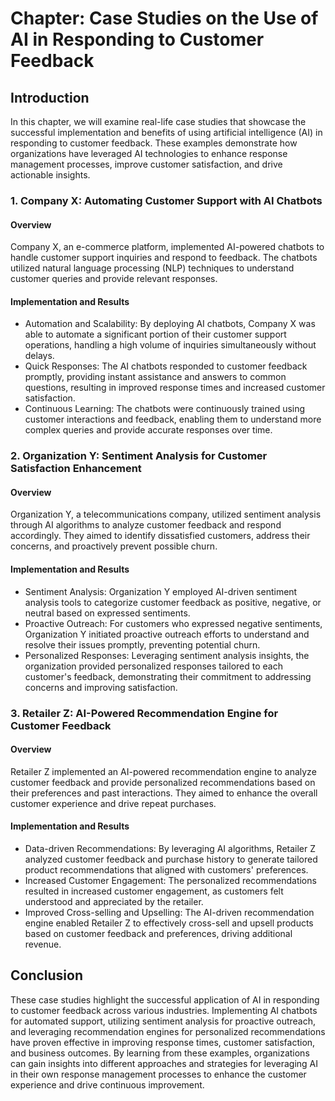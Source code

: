 Chapter: Case Studies on the Use of AI in Responding to Customer Feedback
=========================================================================

Introduction
------------

In this chapter, we will examine real-life case studies that showcase the successful implementation and benefits of using artificial intelligence (AI) in responding to customer feedback. These examples demonstrate how organizations have leveraged AI technologies to enhance response management processes, improve customer satisfaction, and drive actionable insights.

### 1. Company X: Automating Customer Support with AI Chatbots

#### Overview

Company X, an e-commerce platform, implemented AI-powered chatbots to handle customer support inquiries and respond to feedback. The chatbots utilized natural language processing (NLP) techniques to understand customer queries and provide relevant responses.

#### Implementation and Results

* Automation and Scalability: By deploying AI chatbots, Company X was able to automate a significant portion of their customer support operations, handling a high volume of inquiries simultaneously without delays.
* Quick Responses: The AI chatbots responded to customer feedback promptly, providing instant assistance and answers to common questions, resulting in improved response times and increased customer satisfaction.
* Continuous Learning: The chatbots were continuously trained using customer interactions and feedback, enabling them to understand more complex queries and provide accurate responses over time.

### 2. Organization Y: Sentiment Analysis for Customer Satisfaction Enhancement

#### Overview

Organization Y, a telecommunications company, utilized sentiment analysis through AI algorithms to analyze customer feedback and respond accordingly. They aimed to identify dissatisfied customers, address their concerns, and proactively prevent possible churn.

#### Implementation and Results

* Sentiment Analysis: Organization Y employed AI-driven sentiment analysis tools to categorize customer feedback as positive, negative, or neutral based on expressed sentiments.
* Proactive Outreach: For customers who expressed negative sentiments, Organization Y initiated proactive outreach efforts to understand and resolve their issues promptly, preventing potential churn.
* Personalized Responses: Leveraging sentiment analysis insights, the organization provided personalized responses tailored to each customer's feedback, demonstrating their commitment to addressing concerns and improving satisfaction.

### 3. Retailer Z: AI-Powered Recommendation Engine for Customer Feedback

#### Overview

Retailer Z implemented an AI-powered recommendation engine to analyze customer feedback and provide personalized recommendations based on their preferences and past interactions. They aimed to enhance the overall customer experience and drive repeat purchases.

#### Implementation and Results

* Data-driven Recommendations: By leveraging AI algorithms, Retailer Z analyzed customer feedback and purchase history to generate tailored product recommendations that aligned with customers' preferences.
* Increased Customer Engagement: The personalized recommendations resulted in increased customer engagement, as customers felt understood and appreciated by the retailer.
* Improved Cross-selling and Upselling: The AI-driven recommendation engine enabled Retailer Z to effectively cross-sell and upsell products based on customer feedback and preferences, driving additional revenue.

Conclusion
----------

These case studies highlight the successful application of AI in responding to customer feedback across various industries. Implementing AI chatbots for automated support, utilizing sentiment analysis for proactive outreach, and leveraging recommendation engines for personalized recommendations have proven effective in improving response times, customer satisfaction, and business outcomes. By learning from these examples, organizations can gain insights into different approaches and strategies for leveraging AI in their own response management processes to enhance the customer experience and drive continuous improvement.
